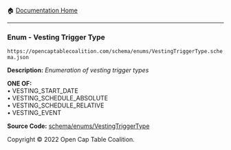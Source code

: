 :house: [Documentation Home](../../../README.md)

---

### Enum - Vesting Trigger Type

`https://opencaptablecoalition.com/schema/enums/VestingTriggerType.schema.json`

**Description:** _Enumeration of vesting trigger types_

**ONE OF:**</br>&bull; VESTING_START_DATE </br>&bull; VESTING_SCHEDULE_ABSOLUTE </br>&bull; VESTING_SCHEDULE_RELATIVE </br>&bull; VESTING_EVENT

**Source Code:** [schema/enums/VestingTriggerType](../../../../schema/enums/VestingTriggerType.schema.json)

Copyright © 2022 Open Cap Table Coalition.
